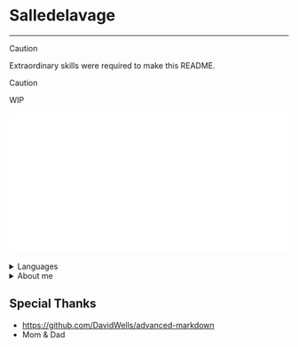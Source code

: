 # Salledelavage
---
> [!Caution]  
> Extraordinary skills were required to make this README.


> [!Caution]  
> WIP


![welcome](./assets/images/welcome.svg)

<details>
<summary>Languages</summary>

![welcome](./assets/images/welcome.svg)

    <p> test </p>

    <img align="right" width="500" height="400" src="./assets/images/pie.png">

</details>


<details>
<summary>About me</summary>

![about](./assets/images/about.svg)

</details>



## Special Thanks
- https://github.com/DavidWells/advanced-markdown
- Mom & Dad